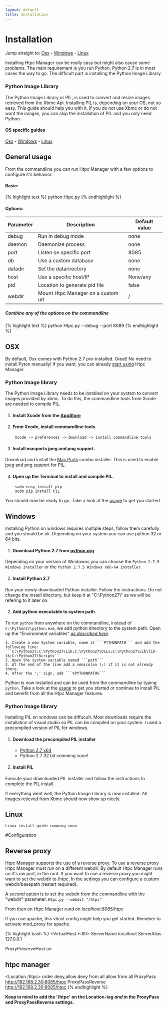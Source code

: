 ```yaml
---
layout: default
title: Installation
---
```


# Installation

Jump straight to:
[Osx](#osx) - [Windows](#windows) - [Linux](#linux)

Installing Htpc Manager can be really easy but might also cause some problems. The main requirement is you run Python. Python 2.7 is in most cases the way to go. The difficult part is installing the Python Image Library.

### Python Image Library
The Python Image Library or PIL, is used to convert and resize images retrieved from the Xbmc Api. Installing PIL is, depending on your OS, not so easy. This guide should help you with it. If you do not use Xbmc or do not want the images, you can skip the installation of PIL and you only need Python.

#### OS specific guides
[Osx](#osx) - [Windows](#windows) - [Linux](#linux)

## General usage
From the commandline you can run Htpc Manager with a few options to configure it's behavior.

#### Basic:
{% highlight text %}
python Htpc.py
{% endhighlight %}

#### Options:
Parameter | Description                        | Default value
--------- | ---------------------------------- | --------
debug     | Run in debug mode                  | none
daemon    | Daemonize process                  | none
port      | Listen on specific port            | 8085
db        | Use a custom database              | none
datadir   | Set the datarirectory              | none
host      | Use a specific host/IP             | None/any
pid       | Location to generate pid file      | false
webdir    | Mount Htpc Manager on a custom url | /


##### Combine any of the options on the commandline

{% highlight text %}
python Htpc.py --debug --port 8089
{% endhighlight %}

## OSX

By default, Osx comes with Python 2.7 pre-installed. Great! No need to install Pyton manually! If you want, you can already [start using](#general_usage) Htpc Manager.

### Python Image library
The Python Image Library needs to be installed on your system to convert images provided by xbmc. To do this, the commandline tools from Xcode are needed to compile PIL.

1. #### Install Xcode from the [AppStore](https://itunes.apple.com/en/app/xcode/id497799835)
2. #### From Xcode, install commandline tools.
        Xcode -> preferences -> Download -> install commandline tools

3. #### Install macports jpeg and png support.
Download and install the [Mac Ports](http://ethan.tira-thompson.com/Mac_OS_X_Ports.html) combo installer. This is used to enable jpeg and png support for PIL.

4. #### Open up the Terminal to install and compile PIL.
        sudo easy_install pip
        sudo pip install PIL


You should now be ready to go. Take a look at the [usage](#general_usage) to get you started.

## Windows

Installing Python on windows requires multiple steps, follow them carefully and you should be ok. Depending on your system you can use python 32 or 64 bits.

1. #### Download Python 2.7 from [python.org](http://www.python.org/download/)
Depending on your version of Windowns you can choose the ```Python 2.7.5 Windows Installer``` or the ```Python 2.7.5 Windows X86-64 Installer```.

2. #### Install Python 2.7
Run your newly downloaded Python installer. Follow the instructions. Do not change the install directory, but keep it at "C:\Python27\\" as we will be refering to it later on.

2. #### Add python executable to system path
To run ```python``` from anywhere on the commandline, instead of ```C:\Python27\python.exe```, we add python directory to the system path. Open up the "Environment variables" *[as described here](http://www.howtogeek.com/118594/how-to-edit-your-system-path-for-easy-command-line-access/)*.

    1. Create a new System variable, name it ```PYTHONPATH``` and add the following line:
    ```C:\Python27;C:\Python27\Lib;C:\Python27\DLLs;C:\Python27\Lib\lib-tk;C:\Python27\Scripts```
    2. Open the system variable named ```path```
    3. At the end of the line add a semicolon (;) if it is not already there.
    4. After the ';' sign, add ```%PYTHONPATH%```

Python is now installed and can be used from the commandline by typing ```python```. Take a look at the [usage](#general_usage) to get you started or continue to install PIL and benefit from all the Htpc Manager features.


### Python Image library
Installing PIL on windows can be diffucult. Most downloads require the installation of visual studio so PIL can be compiled on your system. I used a precompiled version of PIL for windows.

1. #### Download the precompiled PIL installer
    * [Python 2.7 x64](https://mega.co.nz/#!8sUimBZY!NmMElxyKpCsVW9iN1AXzPhyiAIEQvTxtYHjwsL2JUVE)
    * Python 2.7 32 bit comming soon!
2. #### Install PIL
Execute your downloaded PIL installer and follow the instructions to complete the PIL install.

If everything went well, the Python Image Library is now installed. All images retieved from Xbmc should now show up nicely.

## Linux
```Linux install guide comming soon```

#Configuration

## Reverse proxy
Htpc Manager supports the use of a reverse proxy. To use a reverse proxy Htpc Manager must run on a different webdir. By default Htpc Manager runs on it's ow port, in the root. If you want to use a reverse proxy you might want to set the webdir to /htpc. In the settings you can configure a custom webdir/basepath (restart required).

A second option is to set the webdir from the commandline with the "webdir" parameter. ```Htpc.py --webdit "/htpc"```

From then on Htpc Manager rund on *localhost:8085/htpc*

If you use apache, this vhost config might help you get started. Remeber to activate mod_proxy for apache.

{% highlight bash %}
<VirtualHost *:80>
  ServerName localhost
  ServerAlias 127.0.0.1

  ProxyPreserveHost on

  ##    htpc manager
  <Location /htpc>
    order deny,allow
    deny from all
    allow from all
    ProxyPass http://192.168.2.30:8085/htpc
    ProxyPassReverse http://192.168.2.30:8085/htpc
  </Location>
</VirtualHost>
{% endhighlight %}

**Keep in mind to add the '/htpc' on the Location-tag *and* in the ProxyPass and ProxyPassReverse settings.**

